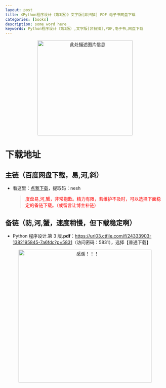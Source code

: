 ```yaml
---
layout: post
title: 《Python程序设计（第3版）》文字版[非扫描] PDF 电子书网盘下载
categories: [books]
description: some word here
keywords: Python程序设计（第3版）,文字版[非扫描],PDF,电子书,网盘下载
---
```


<div align="center"><img src="https://pic.imgdb.cn/item/67063b36d29ded1a8c810cd4.png" alt="此处描述图片信息" width="300px" height="auto"></div>

# 下载地址

## 主链（百度网盘下载，易,河,斜）

- 看这里：[点我下载](https://pan.baidu.com/s/1iMXUbSbtZQZjDcqDmnWUyw?pwd=nesh)，提取码：nesh

  > <p style="color:red" >度盘易,河,蟹，非常抱歉。精力有限，若维护不及时，可以选择下面稳定的备链下载。（或留言让博主补链）</p>

## 备链（防,河,蟹，速度稍慢，但下载稳定啊）

- Python 程序设计.第 3 版.**pdf**：<https://url03.ctfile.com/f/24333903-1382195845-7a6fdc?p=5831>（访问密码：5831），选择【普通下载】

<div align="center"><img src="https://pic.imgdb.cn/item/6707df6bd29ded1a8ce37031.gif" alt="感谢！！！" width="420px" height="auto"/></div>
